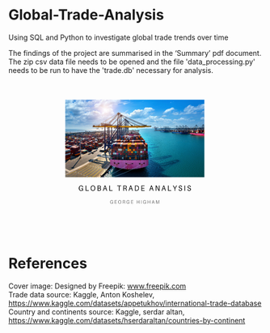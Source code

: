 # Global-Trade-Analysis
Using SQL and Python to investigate global trade trends over time

The findings of the project are summarised in the ‘Summary’ pdf document.
The zip csv data file needs to be opened and the file 'data_processing.py' needs to be run to have the 'trade.db' necessary for analysis.

<img src="Images/title page.png" alt="alt text" width="500" height="300">

# References
Cover image: Designed by Freepik: www.freepik.com \
Trade data source: Kaggle, Anton Koshelev, https://www.kaggle.com/datasets/appetukhov/international-trade-database \
Country and continents source: Kaggle, serdar altan, https://www.kaggle.com/datasets/hserdaraltan/countries-by-continent

